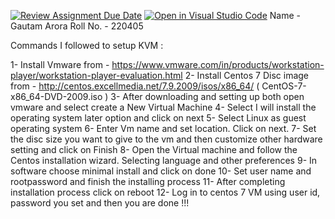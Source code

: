 [![Review Assignment Due Date](https://classroom.github.com/assets/deadline-readme-button-24ddc0f5d75046c5622901739e7c5dd533143b0c8e959d652212380cedb1ea36.svg)](https://classroom.github.com/a/MNKuYdJP)
[![Open in Visual Studio Code](https://classroom.github.com/assets/open-in-vscode-718a45dd9cf7e7f842a935f5ebbe5719a5e09af4491e668f4dbf3b35d5cca122.svg)](https://classroom.github.com/online_ide?assignment_repo_id=11037901&assignment_repo_type=AssignmentRepo)
Name - Gautam Arora
Roll No. - 220405


Commands I followed to setup KVM :

1- Install Vmware from - https://www.vmware.com/in/products/workstation-player/workstation-player-evaluation.html
2- Install Centos 7 Disc image from - http://centos.excellmedia.net/7.9.2009/isos/x86_64/ ( CentOS-7-x86_64-DVD-2009.iso )
3- After downloading and setting up both open vmware and select create a New Virtual Machine
4- Select I will install the operating system later option and click on next
5- Select Linux as guest operating system
6- Enter Vm name and set location. Click on next.
7- Set the disc size you want to give to the vm and then customize other hardware setting and click on Finish
8- Open the Virtual machine and follow the Centos installation wizard. Selecting language and other preferences
9- In software choose minimal install and click on done
10- Set user name and rootpassword and finish the installing process
11- After completing installation process click on reboot
12- Log in to centos 7 VM using user id, password you set and then you are done !!! 

